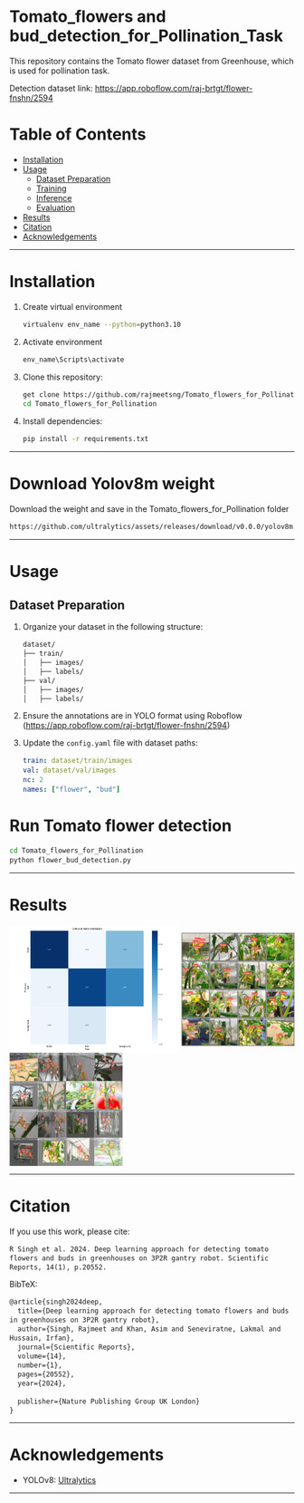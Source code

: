 # Tomato_flowers and bud_detection_for_Pollination_Task

This repository contains the Tomato flower dataset from Greenhouse, which is used for pollination task.

Detection dataset link: https://app.roboflow.com/raj-brtgt/flower-fnshn/2594

# Table of Contents

- [Installation](#installation)
- [Usage](#usage)
  - [Dataset Preparation](#dataset-preparation)
  - [Training](#training)
  - [Inference](#inference)
  - [Evaluation](#evaluation)
- [Results](#results)
- [Citation](#citation)
- [Acknowledgements](#acknowledgements)

---

# Installation

1. Create virtual environment
   ```bash
   virtualenv env_name --python=python3.10
   ```
2. Activate environment
   ```bash
   env_name\Scripts\activate
   ```
3. Clone this repository:
   ```bash
   get clone https://github.com/rajmeetsng/Tomato_flowers_for_Pollination.git
   cd Tomato_flowers_for_Pollination
   ```
4. Install dependencies:
   ```bash
   pip install -r requirements.txt
   ```

---

# Download Yolov8m weight
Download the weight and save in the Tomato_flowers_for_Pollination folder 
```bash
https://github.com/ultralytics/assets/releases/download/v0.0.0/yolov8m.pt
```

---
# Usage

## Dataset Preparation

1. Organize your dataset in the following structure:
   ```
   dataset/
   ├── train/
   │   ├── images/
   │   ├── labels/
   ├── val/
   │   ├── images/
   │   ├── labels/
   ```

2. Ensure the annotations are in YOLO format using Roboflow (https://app.roboflow.com/raj-brtgt/flower-fnshn/2594)

3. Update the `config.yaml` file with dataset paths:
   ```yaml
   train: dataset/train/images
   val: dataset/val/images
   nc: 2
   names: ["flower", "bud"]
   ```

# Run Tomato flower detection


```bash
cd Tomato_flowers_for_Pollination
python flower_bud_detection.py

```
---

# Results

<img align="middle" src="Results/1.png" width="300"> <img align="middle" src="Results/2.jpg" width="200"> <img align="middle" src="Results/4.jpg" width="200">

---

# Citation
If you use this work, please cite:
```
R Singh et al. 2024. Deep learning approach for detecting tomato flowers and buds in greenhouses on 3P2R gantry robot. Scientific Reports, 14(1), p.20552.
```
BibTeX:
```
@article{singh2024deep,
  title={Deep learning approach for detecting tomato flowers and buds in greenhouses on 3P2R gantry robot},
  author={Singh, Rajmeet and Khan, Asim and Seneviratne, Lakmal and Hussain, Irfan},
  journal={Scientific Reports},
  volume={14},
  number={1},
  pages={20552},
  year={2024},

  publisher={Nature Publishing Group UK London}
}
```
---

# Acknowledgements

- YOLOv8: [Ultralytics](https://github.com/ultralytics/yolov8)

---
